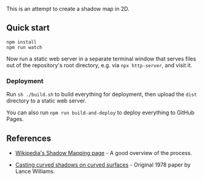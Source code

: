 This is an attempt to create a shadow map in 2D.

## Quick start

```
npm install
npm run watch
```

Now run a static web server in a separate terminal window that serves files
out of the repository's root directory, e.g. via `npx http-server`, and
visit it.

### Deployment

Run `sh ./build.sh` to build everything for deployment, then upload the
`dist` directory to a static web server.

You can also run `npm run build-and-deploy` to deploy everything to GitHub 
Pages.

## References

* [Wikipedia's Shadow Mapping page](https://en.wikipedia.org/wiki/Shadow_mapping) - A good overview of the process.

* [Casting curved shadows on curved surfaces](https://cseweb.ucsd.edu//~ravir/274/15/papers/p270-williams.pdf) - Original 1978 paper by Lance Williams.

